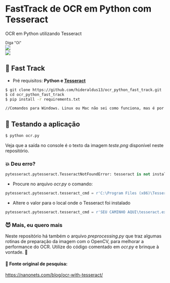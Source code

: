 # FastTrack de OCR em Python com Tesseract

OCR em Python utilizando Tesseract  

<sub>Diga "Oi" <br> 
  <a href="https://medium.com/dev-in-anything"><img src="https://img.shields.io/badge/Medium-Dev%20in%20Anything-lightgrey.svg"/></a><br>
  <a href="https://www.linkedin.com/in/hideraldoluis/"><img src="https://img.shields.io/badge/LinkedIn-%40hideraldoluis_-blue.svg"/></a>
</sub>

## :runner: Fast Track
* Pré requisitos: <b>Python e [Tesseract](https://digi.bib.uni-mannheim.de/tesseract/ "Página de Download do Tesseract")</b>
```bash
$ git clone https://github.com/hideraldus13/ocr_python_fast_track.git
$ cd ocr_python_fast_track
$ pip install -r requirements.txt

//Comandos para Windows. Linux ou Mac não sei como funciona, mas é por aí.
```

## :candy: Testando a aplicação

```bash
$ python ocr.py
```

Veja que a saída no console é o texto da imagem <i>teste.png</i> disponível neste repositório. 

### :boom: Deu erro?
```python
pytesseract.pytesseract.TesseractNotFoundError: tesseract is not installed or it's not in your path
```

- Procure no arquivo <i>ocr.py</i> o comando: 

```python
pytesseract.pytesseract.tesseract_cmd = r'C:\Program Files (x86)\Tesseract-OCR\tesseract.exe'
```

- Altere o valor para o local onde o Tesseract foi instalado

```python
pytesseract.pytesseract.tesseract_cmd = r'SEU CAMINHO AQUI\tesseract.exe'
```

### :smiling_imp: Mais, eu quero mais

Neste repositório há também o arquivo <i>preprocessing.py</i> que traz algumas rotinas de preparação da imagem com o OpenCV, para melhorar a performance do OCR. 
Utilize do código comentado em <i>ocr.py</i> e brinque à vontade. :gift:


#### :floppy_disk: Fonte original de pesquisa:
https://nanonets.com/blog/ocr-with-tesseract/
